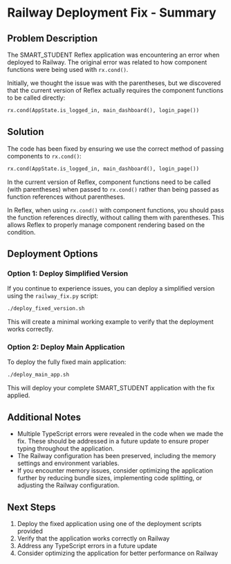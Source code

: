 # Railway Deployment Fix - Summary

## Problem Description
The SMART_STUDENT Reflex application was encountering an error when deployed to Railway. The original error was related to how component functions were being used with `rx.cond()`.

Initially, we thought the issue was with the parentheses, but we discovered that the current version of Reflex actually requires the component functions to be called directly:

```python
rx.cond(AppState.is_logged_in, main_dashboard(), login_page())
```

## Solution

The code has been fixed by ensuring we use the correct method of passing components to `rx.cond()`:

```python
rx.cond(AppState.is_logged_in, main_dashboard(), login_page())
```

In the current version of Reflex, component functions need to be called (with parentheses) when passed to `rx.cond()` rather than being passed as function references without parentheses.

In Reflex, when using `rx.cond()` with component functions, you should pass the function references directly, without calling them with parentheses. This allows Reflex to properly manage component rendering based on the condition.

## Deployment Options

### Option 1: Deploy Simplified Version
If you continue to experience issues, you can deploy a simplified version using the `railway_fix.py` script:

```bash
./deploy_fixed_version.sh
```

This will create a minimal working example to verify that the deployment works correctly.

### Option 2: Deploy Main Application
To deploy the fully fixed main application:

```bash
./deploy_main_app.sh
```

This will deploy your complete SMART_STUDENT application with the fix applied.

## Additional Notes

- Multiple TypeScript errors were revealed in the code when we made the fix. These should be addressed in a future update to ensure proper typing throughout the application.
- The Railway configuration has been preserved, including the memory settings and environment variables.
- If you encounter memory issues, consider optimizing the application further by reducing bundle sizes, implementing code splitting, or adjusting the Railway configuration.

## Next Steps

1. Deploy the fixed application using one of the deployment scripts provided
2. Verify that the application works correctly on Railway
3. Address any TypeScript errors in a future update
4. Consider optimizing the application for better performance on Railway
